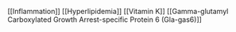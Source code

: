 [[Inflammation]]
[[Hyperlipidemia]]
[[Vitamin K]]
[[Gamma-glutamyl Carboxylated Growth Arrest-specific Protein 6 (Gla-gas6)]]
